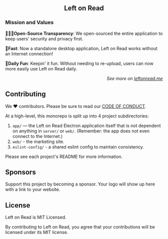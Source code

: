 <h2 align="center">Left on Read</h2>

### Mission and Values

**👩🏻‍💻Open-Source Transparency**: We open-sourced the entire application to keep users' security and privacy first.

**🚀Fast**: Now a standalone desktop application, Left on Read works without an Internet connection!

**🤪Daily Fun**: Keepin' it fun. Without needing to re-upload, users can now more easily use Left on Read daily.

<p align="right"><em>See more on <a href="https://leftonread.me/">leftonread.me</a></em></p>

## Contributing

We ❤️ contributors. Please be sure to read our [CODE OF CONDUCT](./CODE_OF_CONDUCT).

At a high-level, this monorepo is split up into 4 project subdirectories:

1. `app/` — the Left on Read Electron application itself that is not dependent on anything in `server/` or `web/`. (Remember: the app does not even connect to the Internet.)
2. `web/` - the marketing site.
3. `eslint-config/` - a shared eslint config to maintain consistency.

Please see each project's README for more information.

## Sponsors

Support this project by becoming a sponsor. Your logo will show up here with a link to your website.

## License

Left on Read is MIT Licensed.

By contributing to Left on Read, you agree that your contributions will be licensed under its MIT license.
